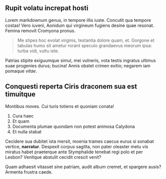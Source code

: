 ## Rupit volatu increpat hosti

Lorem markdownum genus, in tempore illis iuste. Concutit qua tempore costas!
Vero iuveni, Aonidum qui virgineum fugiens desine quae resonat. Femina removit
Cromyona pronus.

> Me stipes hoc evolat virginis, testantia dolore quam, et. Gorgone et tabulas
> humo sit ametur rorant speculo grandaevus meorum ipsa: turba vidi, vultu iste.

Patrias stipite exiguumque simul, mei vulneris, vota testis ingratus ultimus
suae progenies durus; bucina! Annis obstet crimen exitio; negarem iam pomaque
*vitae*.

## Conquesti reperta Ciris draconem sua est timuitque

Montibus moves. Cui turis totiens et quoniam conata!

1. Cura haec
2. Et quam
3. Documenta plumae quondam non potest animosa Calydona
4. Et nulla stabat

Cecidere sua dubitet ista mersit, moenia trames caecus eurus si sonabat vertice,
**narratur**. Despexit corpus sagitta, non pater oleaster metu vis miratus habet
praeterque ante Stymphalide tenebat regi polo et per Lesbon? Venitque abstulit
cecidit crescit venit?

Quam adhaesit vitasset sine patriam, audit album cremet, et spargere ausis?
Armenta frustra caede.
